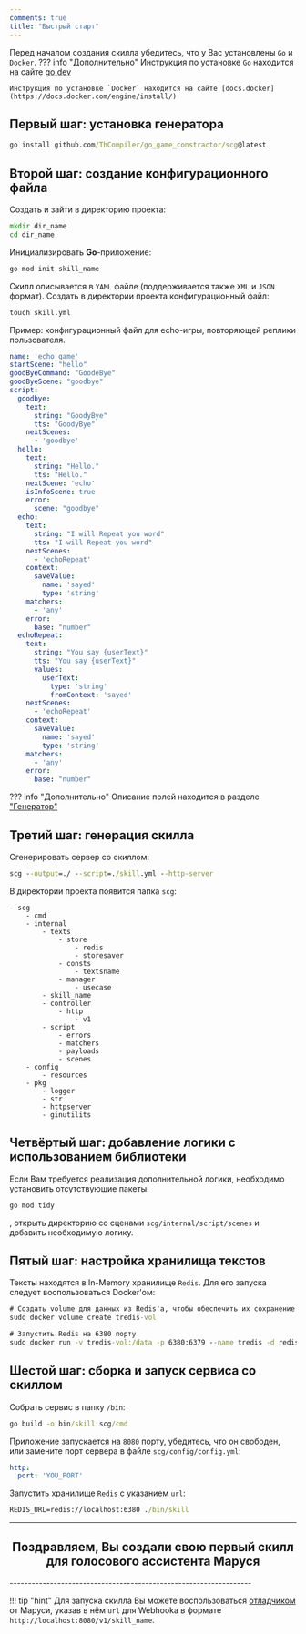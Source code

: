 ```yaml
---
comments: true
title: "Быстрый старт"
---
```

Перед началом создания скилла убедитесь, что у Вас установлены `Go` и `Docker`.
??? info "Дополнительно"
    Инструкция по установке `Go` находится на сайте [go.dev](https://go.dev/learn/)

    Инструкция по установке `Docker` находится на сайте [docs.docker](https://docs.docker.com/engine/install/)

## Первый шаг: установка генератора
```cmd
go install github.com/ThCompiler/go_game_constractor/scg@latest
```

## Второй шаг: создание конфигурационного файла
Создать и зайти в директорию проекта:
```cmd
mkdir dir_name
cd dir_name
```

Инициализировать **Go**-приложение:
```cmd
go mod init skill_name
```

Скилл описывается в `YAML` файле (поддерживается также `XML` и `JSON` формат).
Создать в директории проекта конфигурационный файл:
```cmd
touch skill.yml
```

Пример: конфигурационный файл для echo-игры, повторяющей реплики пользователя.

```yaml
name: 'echo_game'
startScene: "hello"
goodByeCommand: "GoodeBye"
goodByeScene: "goodbye"
script:
  goodbye:
    text:
      string: "GoodyBye"
      tts: "GoodyBye"
    nextScenes:
      - 'goodbye'
  hello:
    text:
      string: "Hello."
      tts: "Hello."
    nextScene: 'echo'
    isInfoScene: true
    error:
      scene: "goodbye"
  echo:
    text:
      string: "I will Repeat you word"
      tts: "I will Repeat you word"
    nextScenes:
      - 'echoRepeat'
    context:
      saveValue:
        name: 'sayed'
        type: 'string'
    matchers:
      - 'any'
    error:
      base: "number"
  echoRepeat:
    text:
      string: "You say {userText}"
      tts: "You say {userText}"
      values:
        userText: 
          type: 'string'
          fromContext: 'sayed'
    nextScenes:
      - 'echoRepeat'
    context:
      saveValue:
        name: 'sayed'
        type: 'string'
    matchers:
      - 'any'
    error:
      base: "number"
```

??? info "Дополнительно"
    Описание полей находится в разделе ["Генератор"](./gen_fields.md)

## Третий шаг: генерация скилла

Сгенерировать сервер со скиллом:
```cmd
scg --output=./ --script=./skill.yml --http-server
```

В директории проекта появится папка `scg`:
```
- scg
    - cmd
    - internal
        - texts
            - store
                - redis
                - storesaver
            - consts
                - textsname
            - manager
                - usecase
        - skill_name
        - controller
            - http
                - v1
        - script
            - errors
            - matchers
            - payloads
            - scenes
    - config
        - resources
    - pkg
        - logger
        - str
        - httpserver
        - ginutilits
```

## Четвёртый шаг: добавление логики с использованием библиотеки
Если Вам требуется реализация дополнительной логики, необходимо установить отсутствующие пакеты:
```cmd
go mod tidy
```
, открыть директорию со сценами `scg/internal/script/scenes` и добавить необходимую логику.

## Пятый шаг: настройка хранилища текстов
Тексты находятся в In-Memory хранилище `Redis`. Для его запуска следует воспользоваться Docker'ом:
```cmd
# Создать volume для данных из Redis'а, чтобы обеспечить их сохранение при перезапуске хранилища
sudo docker volume create tredis-vol

# Запустить Redis на 6380 порту
sudo docker run -v tredis-vol:/data -p 6380:6379 --name tredis -d redis redis-server  --save 60 1 --loglevel warning
```

## Шестой шаг: сборка и запуск сервиса со скиллом

Собрать сервис в папку `/bin`:
```cmd
go build -o bin/skill scg/cmd
```

Приложение запускается на `8080` порту, убедитесь, что он свободен, или замените порт сервера в файле `scg/config/config.yml`:
```yaml
http:
  port: 'YOU_PORT'
```

Запустить хранилище `Redis` с указанием `url`:
```cmd
REDIS_URL=redis://localhost:6380 ./bin/skill
```

------------------------------------------------------------------
<h2 align="center">Поздравляем, Вы создали свою первый скилл для голосового ассистента Маруся</h2>
------------------------------------------------------------------

!!! tip "hint"
    Для запуска скилла Вы можете воспользоваться [отладчиком](https://skill-debugger.marusia.mail.ru/) от Маруси, указав в нём
    `url` для Webhookа в формате `http://localhost:8080/v1/skill_name`.
